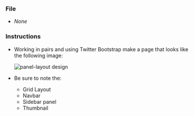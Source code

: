 ### File

* *None*

### Instructions

* Working in pairs and using Twitter Bootstrap make a page that looks like the following image:

  ![panel-layout design](Solved/panel-layout.png)

* Be sure to note the:
  * Grid Layout
  * Navbar
  * Sidebar panel
  * Thumbnail

